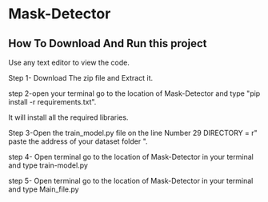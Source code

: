 # Mask-Detector

## How To Download And Run this project

Use any text editor to view the code.

Step 1- Download The zip file and Extract it.

step 2-open your terminal go to the location of Mask-Detector and type "pip install -r requirements.txt".

It will install all the required libraries.

Step 3-Open the train_model.py file on the line Number 29 DIRECTORY = r"  paste the address of your dataset folder ".

step 4- Open terminal go to the location of Mask-Detector in your terminal and type train-model.py

step 5- Open terminal go to the location of Mask-Detector in your terminal and type Main_file.py
